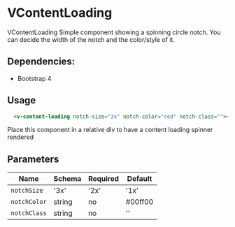 # VContentLoading
VContentLoading
Simple component showing a spinning circle notch. You can decide the width of the notch and the color/style of it.

## Dependencies:

- Bootstrap 4

## Usage

```html
  <v-content-loading notch-size="3x" notch-color="red" notch-class=""></v-content-loading>
```

Place this component in a relative div to have a content loading spinner rendered

## Parameters

| Name            |     Schema      | Required | Default |
| --------------- | --------------- | -------- | ------- |
| `notchSize`     | '3x'|'2x'|'1x'  | no       |    3x   |
| `notchColor`    |     string      | no       | #00ff00 |
| `notchClass`    |     string      | no       |    ''   |
